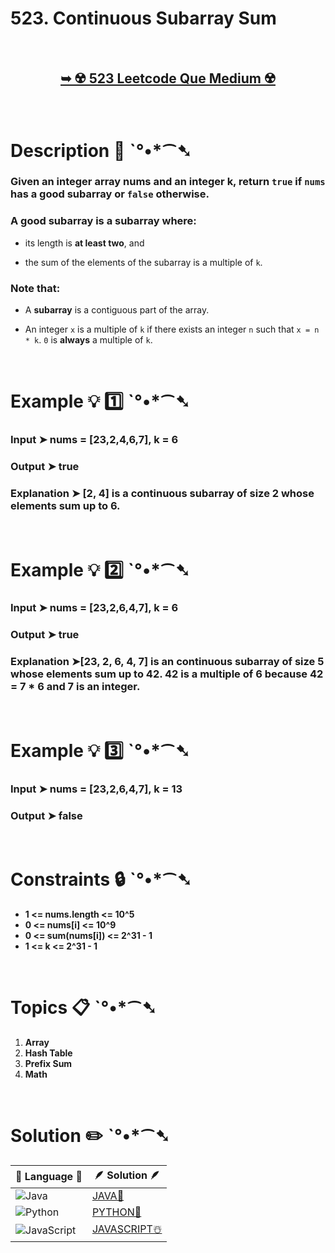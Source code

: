 # 523. Continuous Subarray Sum

</br>

<h2 align="center"> 

<a href="https://leetcode.com/problems/continuous-subarray-sum/?envType=daily-question&envId=2024-06-23"><strong>➥ ☢️ 523 Leetcode Que Medium ☢️ </strong></a>
</h2>

</br>

# Description 📜 ˋ°•*⁀➷

### Given an integer array nums and an integer k, return `true` if `nums` has a good subarray or `false` otherwise.

### A **good subarray** is a subarray where:

- its length is **at least two**, and

- the sum of the elements of the subarray is a multiple of `k`.

### **Note** that:

- A **subarray** is a contiguous part of the array.

- An integer `x` is a multiple of `k` if there exists an integer `n` such that `x = n * k`. `0` is **always** a multiple of `k`.


</br>

# Example 💡 1️⃣ ˋ°•*⁀➷

  ### Input  ➤ nums = [23,2,4,6,7], k = 6

  ### Output  ➤ true

  ### Explanation  ➤ [2, 4] is a continuous subarray of size 2 whose elements sum up to 6.

</br>

# Example 💡 2️⃣ ˋ°•*⁀➷

  ### Input ➤ nums = [23,2,6,4,7], k = 6

  ### Output  ➤ true

  ### Explanation ➤[23, 2, 6, 4, 7] is an continuous subarray of size 5 whose elements sum up to 42. 42 is a multiple of 6 because 42 = 7 * 6 and 7 is an integer.

</br>

# Example 💡 3️⃣ ˋ°•*⁀➷

  ### Input ➤ nums = [23,2,6,4,7], k = 13

  ### Output  ➤ false

</br>

# Constraints 🔒 ˋ°•*⁀➷

- **1 <= nums.length <= 10^5**
- **0 <= nums[i] <= 10^9**
- **0 <= sum(nums[i]) <= 2^31 - 1**
- **1 <= k <= 2^31 - 1**

</br>

# Topics 📋 ˋ°•*⁀➷

1. **Array**
2. **Hash Table**
3. **Prefix Sum**
4. **Math**


</br>

# Solution ✏️ ˋ°•*⁀➷

| 📒 Language 📒  | 🪶 Solution 🪶 |
| ------------- | ------------- |
|  ![Java](https://img.shields.io/badge/java-%23ED8B00.svg?style=for-the-badge&logo=openjdk&logoColor=white)  | [JAVA🍁](https://github.com/Prakhar-002/LEETCODE/blob/main/%F0%9F%93%9C%20Daily%20Challange%20%F0%9F%92%A1/06%20June%20%20%F0%9F%8C%9E%202024/08%20-%2006%20-%202024%20---%20%20523.%20Continuous%20Subarray%20Sum%20%E2%98%83%EF%B8%8F%20%F0%9F%8D%81%20%F0%9F%8D%B0/%F0%9F%8D%81JAVA_523ContinuousSubarraySum.java) |
|  ![Python](https://img.shields.io/badge/python-3670A0?style=for-the-badge&logo=python&logoColor=ffdd54)    | [PYTHON🍰](https://github.com/Prakhar-002/LEETCODE/blob/main/%F0%9F%93%9C%20Daily%20Challange%20%F0%9F%92%A1/06%20June%20%20%F0%9F%8C%9E%202024/08%20-%2006%20-%202024%20---%20%20523.%20Continuous%20Subarray%20Sum%20%E2%98%83%EF%B8%8F%20%F0%9F%8D%81%20%F0%9F%8D%B0/%F0%9F%8D%B0PYTHON_523ContinuousSubarraySum.py) |
| ![JavaScript](https://img.shields.io/badge/javascript-%23323330.svg?style=for-the-badge&logo=javascript&logoColor=%23F7DF1E)   | [JAVASCRIPT☃️](https://github.com/Prakhar-002/LEETCODE/blob/main/%F0%9F%93%9C%20Daily%20Challange%20%F0%9F%92%A1/06%20June%20%20%F0%9F%8C%9E%202024/08%20-%2006%20-%202024%20---%20%20523.%20Continuous%20Subarray%20Sum%20%E2%98%83%EF%B8%8F%20%F0%9F%8D%81%20%F0%9F%8D%B0/%E2%98%83%EF%B8%8FJAVASCRIPT_523ContinuousSubarraySum.js) |
